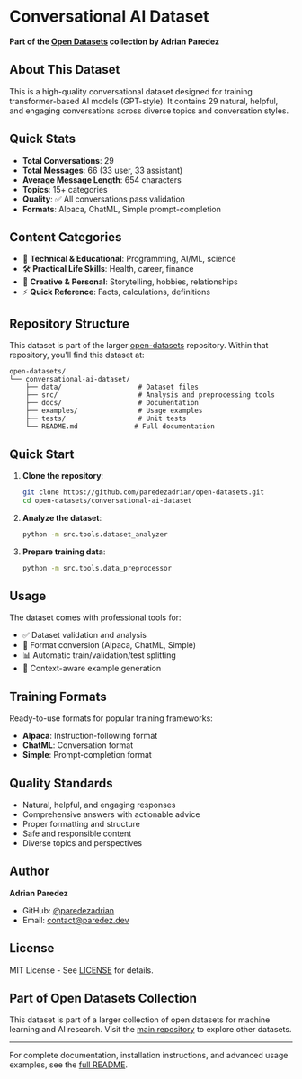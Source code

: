 # Conversational AI Dataset

**Part of the [Open Datasets](https://github.com/paredezadrian/open-datasets) collection by Adrian Paredez**

## About This Dataset

This is a high-quality conversational dataset designed for training transformer-based AI models (GPT-style). It contains 29 natural, helpful, and engaging conversations across diverse topics and conversation styles.

## Quick Stats

- **Total Conversations**: 29
- **Total Messages**: 66 (33 user, 33 assistant)
- **Average Message Length**: 654 characters
- **Topics**: 15+ categories
- **Quality**: ✅ All conversations pass validation
- **Formats**: Alpaca, ChatML, Simple prompt-completion

## Content Categories

- 🔬 **Technical & Educational**: Programming, AI/ML, science
- 🛠️ **Practical Life Skills**: Health, career, finance
- 🎨 **Creative & Personal**: Storytelling, hobbies, relationships
- ⚡ **Quick Reference**: Facts, calculations, definitions

## Repository Structure

This dataset is part of the larger [open-datasets](https://github.com/paredezadrian/open-datasets) repository. Within that repository, you'll find this dataset at:

```
open-datasets/
└── conversational-ai-dataset/
    ├── data/                   # Dataset files
    ├── src/                    # Analysis and preprocessing tools
    ├── docs/                   # Documentation
    ├── examples/               # Usage examples
    ├── tests/                  # Unit tests
    └── README.md              # Full documentation
```

## Quick Start

1. **Clone the repository**:
   ```bash
   git clone https://github.com/paredezadrian/open-datasets.git
   cd open-datasets/conversational-ai-dataset
   ```

2. **Analyze the dataset**:
   ```bash
   python -m src.tools.dataset_analyzer
   ```

3. **Prepare training data**:
   ```bash
   python -m src.tools.data_preprocessor
   ```

## Usage

The dataset comes with professional tools for:
- ✅ Dataset validation and analysis
- 🔄 Format conversion (Alpaca, ChatML, Simple)
- 📊 Automatic train/validation/test splitting
- 🧠 Context-aware example generation

## Training Formats

Ready-to-use formats for popular training frameworks:
- **Alpaca**: Instruction-following format
- **ChatML**: Conversation format
- **Simple**: Prompt-completion format

## Quality Standards

- Natural, helpful, and engaging responses
- Comprehensive answers with actionable advice
- Proper formatting and structure
- Safe and responsible content
- Diverse topics and perspectives

## Author

**Adrian Paredez**
- GitHub: [@paredezadrian](https://github.com/paredezadrian)
- Email: contact@paredez.dev

## License

MIT License - See [LICENSE](LICENSE) for details.

## Part of Open Datasets Collection

This dataset is part of a larger collection of open datasets for machine learning and AI research. Visit the [main repository](https://github.com/paredezadrian/open-datasets) to explore other datasets.

---

For complete documentation, installation instructions, and advanced usage examples, see the [full README](README.md).
